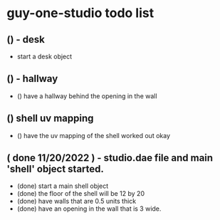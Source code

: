 # guy-one-studio todo list

## () - desk
* start a desk object

## () - hallway
* () have a hallway behind the opening in the wall

## () shell uv mapping
* () have the uv mapping of the shell worked out okay

## ( done 11/20/2022 ) - studio.dae file and main 'shell' object started.
* (done) start a main shell object 
* (done) the floor of the shell will be 12 by 20
* (done) have walls that are 0.5 units thick
* (done) have an opening in the wall that is 3 wide.

